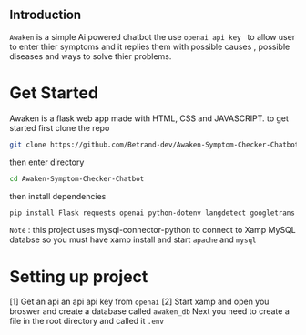 ## Introduction
``Awaken`` is a simple Ai powered chatbot the use ``openai api key `` to allow user to
enter thier symptoms and it replies them with possible causes , possible diseases and ways to 
solve thier problems.
# **Get Started**
Awaken is a flask web app made with HTML, CSS and JAVASCRIPT.
to get started first clone the repo
```bash
git clone https://github.com/Betrand-dev/Awaken-Symptom-Checker-Chatbot.git
```
then enter directory
```bash
cd Awaken-Symptom-Checker-Chatbot
```
then install dependencies 
```bash
pip install Flask requests openai python-dotenv langdetect googletrans mysql-connector-python 
```
``Note`` : this project uses mysql-connector-python to connect to Xamp MySQL databse so you must have xamp install and start ``apache`` and ``mysql``
# **Setting up project**
[1] Get an api an api api key from ``openai``
[2] Start xamp and open you broswer and create a database called ``awaken_db``
Next you need to create a file in the root directory and called it ``.env``
